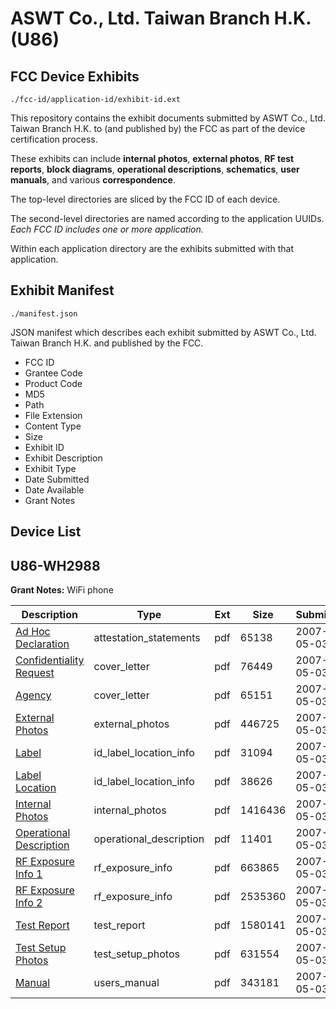 # ASWT Co., Ltd. Taiwan Branch H.K. (U86)
## FCC Device Exhibits

```
./fcc-id/application-id/exhibit-id.ext
```

This repository contains the exhibit documents submitted by ASWT Co., Ltd. Taiwan Branch H.K. to (and published by) the FCC as part of the device certification process.

These exhibits can include **internal photos**, **external photos**, **RF test reports**, **block diagrams**, **operational descriptions**, **schematics**, **user manuals**, and various **correspondence**.

The top-level directories are sliced by the FCC ID of each device.

The second-level directories are named according to the application UUIDs. *Each FCC ID includes one or more application.*

Within each application directory are the exhibits submitted with that application. 

## Exhibit Manifest

```
./manifest.json
```

JSON manifest which describes each exhibit submitted by ASWT Co., Ltd. Taiwan Branch H.K. and published by the FCC.

- FCC ID
- Grantee Code
- Product Code
- MD5
- Path
- File Extension
- Content Type
- Size
- Exhibit ID
- Exhibit Description
- Exhibit Type
- Date Submitted
- Date Available
- Grant Notes

## Device List
## U86-WH2988
**Grant Notes:** WiFi phone

| Description | Type | Ext | Size | Submitted | Available |
| ----------- | ---- | --- | ---- | --------- | --------- |
| [Ad Hoc Declaration](U86-WH2988/635c8152a0026902f291224462f7c71c/788268.pdf) | attestation_statements | pdf | 65138 | 2007-05-03 | 2007-05-03 |
| [Confidentiality Request](U86-WH2988/635c8152a0026902f291224462f7c71c/788269.pdf) | cover_letter | pdf | 76449 | 2007-05-03 | 2007-05-03 |
| [Agency](U86-WH2988/635c8152a0026902f291224462f7c71c/788270.pdf) | cover_letter | pdf | 65151 | 2007-05-03 | 2007-05-03 |
| [External Photos](U86-WH2988/635c8152a0026902f291224462f7c71c/788256.pdf) | external_photos | pdf | 446725 | 2007-05-03 | 2007-05-03 |
| [Label](U86-WH2988/635c8152a0026902f291224462f7c71c/788257.pdf) | id_label_location_info | pdf | 31094 | 2007-05-03 | 2007-05-03 |
| [Label Location](U86-WH2988/635c8152a0026902f291224462f7c71c/788258.pdf) | id_label_location_info | pdf | 38626 | 2007-05-03 | 2007-05-03 |
| [Internal Photos](U86-WH2988/635c8152a0026902f291224462f7c71c/788259.pdf) | internal_photos | pdf | 1416436 | 2007-05-03 | 2007-05-03 |
| [Operational Description](U86-WH2988/635c8152a0026902f291224462f7c71c/788260.pdf) | operational_description | pdf | 11401 | 2007-05-03 | 2007-05-03 |
| [RF Exposure Info 1](U86-WH2988/635c8152a0026902f291224462f7c71c/788266.pdf) | rf_exposure_info | pdf | 663865 | 2007-05-03 | 2007-05-03 |
| [RF Exposure Info 2](U86-WH2988/635c8152a0026902f291224462f7c71c/788267.pdf) | rf_exposure_info | pdf | 2535360 | 2007-05-03 | 2007-05-03 |
| [Test Report](U86-WH2988/635c8152a0026902f291224462f7c71c/788263.pdf) | test_report | pdf | 1580141 | 2007-05-03 | 2007-05-03 |
| [Test Setup Photos](U86-WH2988/635c8152a0026902f291224462f7c71c/788264.pdf) | test_setup_photos | pdf | 631554 | 2007-05-03 | 2007-05-03 |
| [Manual](U86-WH2988/635c8152a0026902f291224462f7c71c/788265.pdf) | users_manual | pdf | 343181 | 2007-05-03 | 2007-05-03 |
